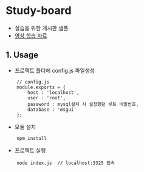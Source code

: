 # Study-board

- 실습을 위한 게시판 샘플
- [영상 학습 자료](https://www.youtube.com/watch?v=6IK-yF6t1RE)

## 1. Usage

- 프로젝트 폴더에 config.js 파일생성

```
    // config.js
    module.exports = {
        host : 'localhost',
        user : 'root',
        password : mysql설치 시 설정했던 루트 비밀번호,
        database : 'msgui'
    };
```

- 모듈 설치

```
    npm install
```

- 프로젝트 실행

```
    node index.js  // localhost:3325 접속
```
